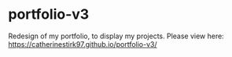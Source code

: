 # portfolio-v3

Redesign of my portfolio, to display my projects. 
Please view here: https://catherinestirk97.github.io/portfolio-v3/